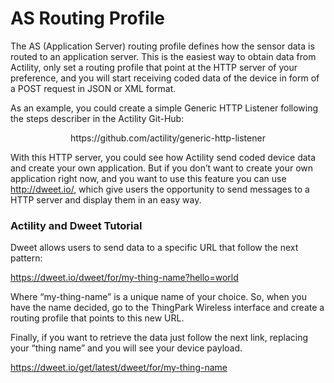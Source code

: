 # AS Routing Profile

The AS (Application Server) routing profile defines how the sensor data is routed to an application server.
This is the easiest way to obtain data from Actility, only set a routing profile that point at the HTTP server of your preference, and you will start receiving coded data of the device in form of a POST request in JSON or XML format.

As an example, you could create a simple Generic HTTP Listener following the steps describer in the Actility Git-Hub:

<p align="center">
  https://github.com/actility/generic-http-listener 
</p>                                     

With this HTTP server, you could see how Actility send coded device data and create your own application. But if you don’t want to create your own application right now, and you want to use this feature you can use http://dweet.io/, which give users the opportunity to send messages to a HTTP server and display them in an easy way.

### Actility and Dweet Tutorial
Dweet allows users to send data to a specific URL that follow the next pattern:

https://dweet.io/dweet/for/my-thing-name?hello=world

Where “my-thing-name” is a unique name of your choice. So, when you have the name decided, go to the ThingPark Wireless interface and create a routing profile that points to this new URL.

Finally, if you want to retrieve the data just follow the next link, replacing your “thing name” and you will see your device payload.

https://dweet.io/get/latest/dweet/for/my-thing-name


